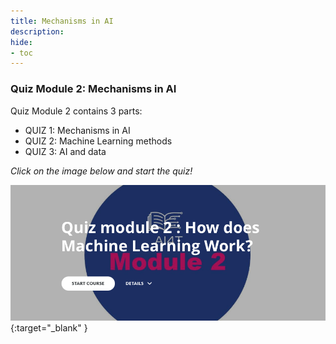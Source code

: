 ```yaml
---
title: Mechanisms in AI
description:
hide:
- toc
---
```


### Quiz Module 2: Mechanisms in AI

Quiz Module 2 contains 3 parts:

- QUIZ 1: Mechanisms in AI
- QUIZ 2: Machine Learning methods
- QUIZ 3: AI and data

_Click on the image below and start the quiz!_

[![Quiz Module 2: Mechanisms in AI](../Images/AI4T-quiz-module2.png)](Quiz-2-ressources/HTML/AI4T-quiz-module2-how-does-machine-learning-works-html/index.html#/lessons/qXewvwMdbXR4wOOcKicXzWTXH44NeOmm){:target="_blank" }
